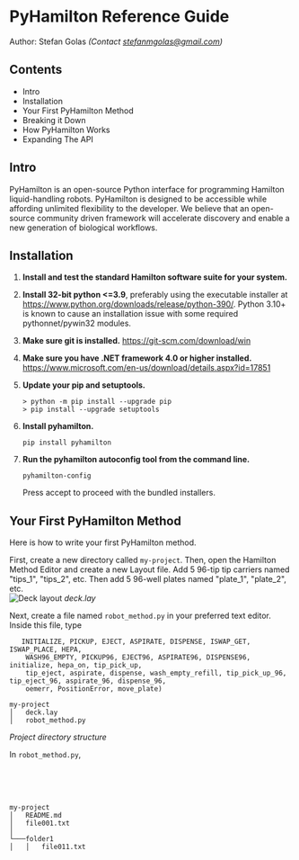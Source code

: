 # PyHamilton Reference Guide
Author: Stefan Golas _(Contact stefanmgolas@gmail.com)_

## Contents
- Intro
- Installation
- Your First PyHamilton Method
- Breaking it Down
- How PyHamilton Works
- Expanding The API
## Intro
PyHamilton is an open-source Python interface for programming Hamilton liquid-handling robots. PyHamilton is designed to be accessible while affording unlimited flexibility to the developer. We believe that an open-source community driven framework will accelerate discovery and enable a new generation of biological workflows.

 ## Installation

1. **Install and test the standard Hamilton software suite for your system.**
2. **Install 32-bit python <=3.9**, preferably using the executable installer at https://www.python.org/downloads/release/python-390/. Python 3.10+ is known to cause an installation issue with some required pythonnet/pywin32 modules.
3. **Make sure git is installed.** https://git-scm.com/download/win
4. **Make sure you have .NET framework 4.0 or higher installed.** https://www.microsoft.com/en-us/download/details.aspx?id=17851
5. **Update your pip and setuptools.**
    ```
    > python -m pip install --upgrade pip
    > pip install --upgrade setuptools
    ```
6. **Install pyhamilton.**
   
    ```
    pip install pyhamilton
    ```
    
7. **Run the pyhamilton autoconfig tool from the command line.** 

    ```
    pyhamilton-config
    ``` 

    Press accept to proceed with the bundled installers.

## Your First PyHamilton Method

Here is how to write your first PyHamilton method.

First, create a new directory called `my-project`. Then,  open the Hamilton Method Editor and create a new Layout file. Add 5 96-tip tip carriers named "tips_1", "tips_2", etc. Then add 5 96-well plates named "plate_1", "plate_2", etc. <br>
![Deck layout](https://raw.githubusercontent.com/dgretton/pyhamilton/master/imgs/decklay.png) 
_deck.lay_

Next, create a file named `robot_method.py` in your preferred text editor. Inside this file, type 

```from pyhamilton import (HamiltonInterface, LayoutManager, ResourceType,Plate24, Plate96, Tip96,
   INITIALIZE, PICKUP, EJECT, ASPIRATE, DISPENSE, ISWAP_GET, ISWAP_PLACE, HEPA,
    WASH96_EMPTY, PICKUP96, EJECT96, ASPIRATE96, DISPENSE96,  initialize, hepa_on, tip_pick_up, 
    tip_eject, aspirate, dispense, wash_empty_refill, tip_pick_up_96, tip_eject_96, aspirate_96, dispense_96,
    oemerr, PositionError, move_plate)
 ```


```
my-project
│   deck.lay
│   robot_method.py 
```
_Project directory structure_ 

In `robot_method.py`, 

<br>
<br>
<br>

```
my-project
│   README.md
│   file001.txt    
│
└───folder1
│   │   file011.txt
```
